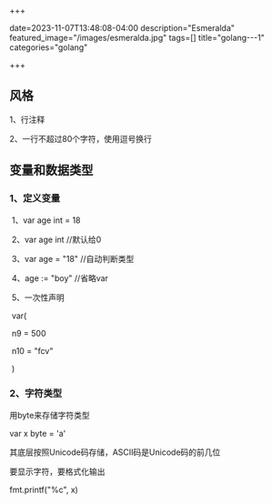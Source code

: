 

+++

date=2023-11-07T13:48:08-04:00
description="Esmeralda"
featured_image="/images/esmeralda.jpg"
tags=[]
title="golang---1"
categories="golang"

+++

## 风格

1、行注释

2、一行不超过80个字符，使用逗号换行



## 变量和数据类型

### 1、定义变量

​	1、var age int = 18

​	2、var age int    //默认给0

​	3、var age = "18"  //自动判断类型

​	4、age := "boy"  //省略var

​	5、一次性声明

​		var(

​			n9 = 500

​			n10 = "fcv"	

​		)

### 2、字符类型

用byte来存储字符类型

var x byte = 'a'

其底层按照Unicode码存储，ASCII码是Unicode码的前几位

要显示字符，要格式化输出

fmt.printf("%c", x)